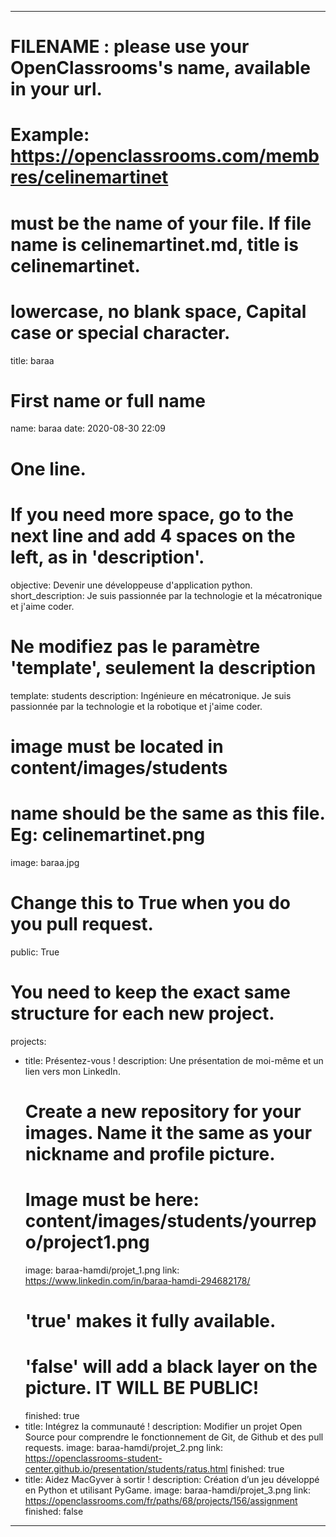 ---

# FILENAME : please use your OpenClassrooms's name, available in your url.
# Example: https://openclassrooms.com/membres/celinemartinet
# must be the name of your file. If file name is celinemartinet.md, title is celinemartinet.
# lowercase, no blank space, Capital case or special character.
title: baraa

# First name or full name
name: baraa
date: 2020-08-30 22:09

# One line.
# If you need more space, go to the next line and add 4 spaces on the left, as in 'description'.
objective: Devenir une développeuse d'application python.
short_description: Je suis passionnée par la technologie et la mécatronique et j'aime coder.

# Ne modifiez pas le paramètre 'template', seulement la description
template: students
description:
    Ingénieure en mécatronique. Je suis passionnée par la technologie et la robotique et j'aime coder.
# image must be located in content/images/students
# name should be the same as this file. Eg: celinemartinet.png
image: baraa.jpg

# Change this to True when you do you pull request.
public: True

# You need to keep the exact same structure for each new project.
projects:
  - title: Présentez-vous !
    description: Une présentation de moi-même et un lien vers mon LinkedIn.
    # Create a new repository for your images. Name it the same as your nickname and profile picture.
    # Image must be here: content/images/students/yourrepo/project1.png
    image: baraa-hamdi/projet_1.png
    link: https://www.linkedin.com/in/baraa-hamdi-294682178/
    # 'true' makes it fully available.
    # 'false' will add a black layer on the picture. IT WILL BE PUBLIC!
    finished: true
  - title: Intégrez la communauté !
    description: Modifier un projet Open Source pour comprendre le fonctionnement de Git, de Github et des pull requests. 
    image: baraa-hamdi/projet_2.png
    link: https://openclassrooms-student-center.github.io/presentation/students/ratus.html
    finished: true
  - title: Aidez MacGyver à sortir !
    description: Création d’un jeu développé en Python et utilisant PyGame.
    image: baraa-hamdi/projet_3.png
    link: https://openclassrooms.com/fr/paths/68/projects/156/assignment
    finished: false
---
